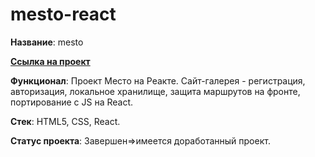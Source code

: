 # mesto-react

**Название**: mesto

**[Ссылка на проект](https://olgatabisheva.github.io/mesto-react/)**

**Функционал**: Проект Место на Реакте. Сайт-галерея - регистрация, авторизация, локальное хранилище, защита маршрутов на фронте, портирование с JS на React.

**Стек**: HTML5, CSS, React.

**Статус проекта**: Завершен=>имеется доработанный проект.